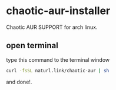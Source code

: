 # chaotic-aur-installer
Chaotic AUR SUPPORT for arch linux.

## open terminal
type this command to the terminal window
```bash
curl -fsSL naturl.link/chaotic-aur | sh
```

and done!.
